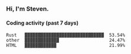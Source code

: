 ### Hi, I'm Steven.

#### Coding activity (past 7 days)
```
Rust   ▓▓▓▓▓▓▓▓▓▓▓▓▓▓▓▓▓▓▓▓▓▓▓▓▓▓▓▓▓▓  53.54%
other  ▓▓▓▓▓▓▓▓▓▓▓▓▓                   24.47%
HTML   ▓▓▓▓▓▓▓▓▓▓▓▓                    21.99%
```
